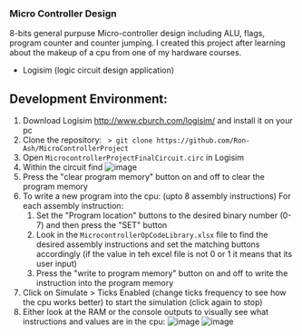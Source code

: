 ### Micro Controller Design

8-bits general purpuse Micro-controller design including ALU, flags, program counter and counter jumping. I created this project after learning about the makeup of a cpu from one of my hardware courses.
- Logisim (logic circuit design application)

## Development Environment:
1. Download Logisim http://www.cburch.com/logisim/ and install it on your pc
2. Clone the repository:
``` > git clone https://github.com/Ron-Ash/MicroControllerProject```
3. Open ```MicrocontrollerProjectFinalCircuit.circ``` in Logisim
4. Within the circuit find ![image](https://user-images.githubusercontent.com/37012505/214511693-1b557240-c8ff-4790-aa29-f896ee035ae7.png)
5. Press the "clear program memory" button on and off to clear the program memory
6. To write a new program into the cpu: (upto 8 assembly instructions)
    For each assembly instruction:
    1. Set the "Program location" buttons to the desired binary number (0-7) and then press the "SET" button
    2. Look in the ```MicrocontrollerOpCodeLibrary.xlsx``` file to find the desired assembly instructions and set the matching buttons accordingly (if the value in teh excel file is not 0 or 1 it means that its user input)
    3. Press the "write to program memory" button on and off to write the instruction into the program memory
7. Click on Simulate > Ticks Enabled (change ticks frequency to see how the cpu works better) to start the simulation (click again to stop)
8. Either look at the RAM or the console outputs to visually see what instructions and values are in the cpu:
![image](https://user-images.githubusercontent.com/37012505/214517156-8079012e-8f34-4475-949a-9282afcb8030.png)
![image](https://user-images.githubusercontent.com/37012505/214517304-78fa0dbc-b6b0-49b5-8930-2235489d80a0.png)
